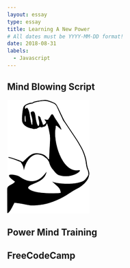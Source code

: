 ```yaml
---
layout: essay
type: essay
title: Learning A New Power
# All dates must be YYYY-MM-DD format!
date: 2018-08-31
labels:
  - Javascript
---
```


## Mind Blowing Script


<img class="ui medium left floated image" src="../images/arm.jpg">

## Power Mind Training

## FreeCodeCamp



